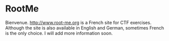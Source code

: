 # RootMe
Bienvenue.
http://www.root-me.org is a French site for CTF exercises. Although the site is also available in English and German, sometimes French is the only choice.
I will add more information soon.
